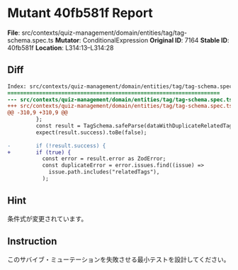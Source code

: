 # Mutant 40fb581f Report

**File**: src/contexts/quiz-management/domain/entities/tag/tag-schema.spec.ts
**Mutator**: ConditionalExpression
**Original ID**: 7164
**Stable ID**: 40fb581f
**Location**: L314:13–L314:28

## Diff

```diff
Index: src/contexts/quiz-management/domain/entities/tag/tag-schema.spec.ts
===================================================================
--- src/contexts/quiz-management/domain/entities/tag/tag-schema.spec.ts	original
+++ src/contexts/quiz-management/domain/entities/tag/tag-schema.spec.ts	mutated #7164
@@ -310,9 +310,9 @@
         };
         const result = TagSchema.safeParse(dataWithDuplicateRelatedTagIds);
         expect(result.success).toBe(false);
 
-        if (!result.success) {
+        if (true) {
           const error = result.error as ZodError;
           const duplicateError = error.issues.find((issue) =>
             issue.path.includes("relatedTags"),
           );
```

## Hint

条件式が変更されています。

## Instruction

このサバイブ・ミューテーションを失敗させる最小テストを設計してください。

